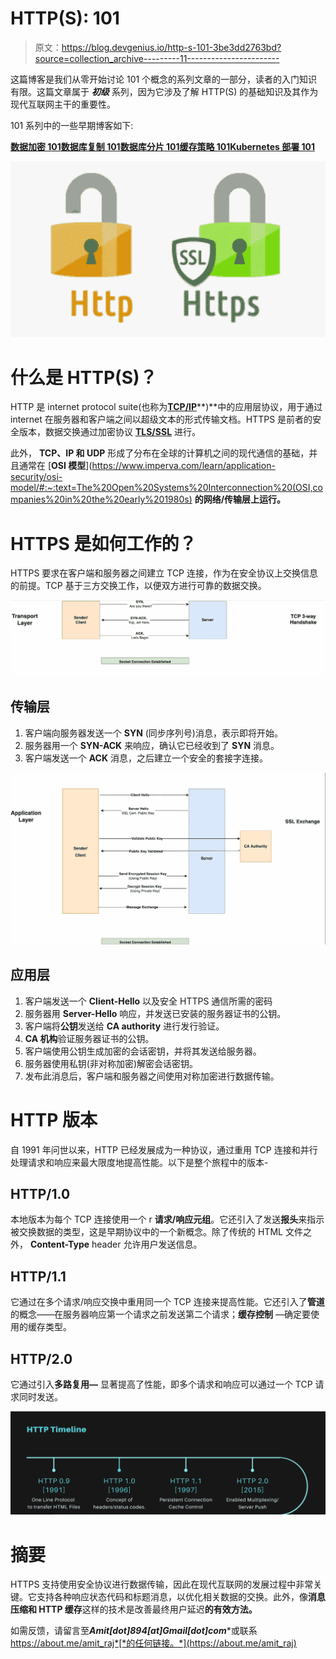 # HTTP(S): 101

> 原文：<https://blog.devgenius.io/http-s-101-3be3dd2763bd?source=collection_archive---------11----------------------->

这篇博客是我们从零开始讨论 101 个概念的系列文章的一部分，读者的入门知识有限。这篇文章属于 ***初级*** 系列，因为它涉及了解 HTTP(S) 的基础知识及其作为现代互联网主干的重要性。

101 系列中的一些早期博客如下:

[**数据加密 101**](/data-encryption-101-f0a25db7d913)[**数据库复制 101**](/database-replication-101-d148514598a7)[**数据库分片 101**](/database-sharding-101-4ef36046c29c)[**缓存策略 101**](/caching-strategy-101-3bc974d2a6cd)[**Kubernetes 部署 101**](http://kubernetes-deployments-101/)

![](img/cbedf41bcf6285d27b2bcbc952a2d263.png)

# 什么是 HTTP(S)？

HTTP 是 internet protocol suite(也称为[**TCP/IP**](https://en.wikipedia.org/wiki/Internet_protocol_suite)**)**中的应用层协议，用于通过 internet 在服务器和客户端之间以超级文本的形式传输文档。HTTPS 是前者的安全版本，数据交换通过加密协议 [**TLS/SSL**](https://en.wikipedia.org/wiki/Transport_Layer_Security) 进行。

此外， **TCP、IP 和 UDP** 形成了分布在全球的计算机之间的现代通信的基础，并且通常在 [**OSI 模型**](https://www.imperva.com/learn/application-security/osi-model/#:~:text=The%20Open%20Systems%20Interconnection%20(OSI,companies%20in%20the%20early%201980s) **的网络/传输层上运行。**

# HTTPS 是如何工作的？

HTTPS 要求在客户端和服务器之间建立 TCP 连接，作为在安全协议上交换信息的前提。TCP 基于三方交换工作，以便双方进行可靠的数据交换。

![](img/298a62e21c567b5da5914c5aed88a3a0.png)

## 传输层

1.  客户端向服务器发送一个 **SYN** (同步序列号)消息，表示即将开始。
2.  服务器用一个 **SYN-ACK** 来响应，确认它已经收到了 **SYN** 消息。
3.  客户端发送一个 **ACK** 消息，之后建立一个安全的套接字连接。

![](img/d9dec2fcc695308c9300a955a7bf435f.png)

## 应用层

1.  客户端发送一个 **Client-Hello** 以及安全 HTTPS 通信所需的密码
2.  服务器用 **Server-Hello** 响应，并发送已安装的服务器证书的公钥。
3.  客户端将**公钥**发送给 **CA authority** 进行发行验证。
4.  **CA 机构**验证服务器证书的公钥。
5.  客户端使用公钥生成加密的会话密钥，并将其发送给服务器。
6.  服务器使用私钥(非对称加密)解密会话密钥。
7.  发布此消息后，客户端和服务器之间使用对称加密进行数据传输。

# HTTP 版本

自 1991 年问世以来，HTTP 已经发展成为一种协议，通过重用 TCP 连接和并行处理请求和响应来最大限度地提高性能。以下是整个旅程中的版本-

## HTTP/1.0

本地版本为每个 TCP 连接使用一个 r **请求/响应元组**。它还引入了发送**报头**来指示被交换数据的类型，这是早期协议中的一个新概念。除了传统的 HTML 文件之外， **Content-Type** header 允许用户发送信息。

## HTTP/1.1

它通过在多个请求/响应交换中重用同一个 TCP 连接来提高性能。它还引入了**管道**的概念——在服务器响应第一个请求之前发送第二个请求；**缓存控制** —确定要使用的缓存类型。

## HTTP/2.0

它通过引入**多路复用—** 显著提高了性能，即多个请求和响应可以通过一个 TCP 请求同时发送。

![](img/540fb815c5844d4432249ed51bc993ca.png)

# 摘要

HTTPS 支持使用安全协议进行数据传输，因此在现代互联网的发展过程中非常关键。它支持各种响应状态代码和标题消息，以优化相关数据的交换。此外，像**消息压缩和 HTTP 缓存**这样的技术是改善最终用户延迟**的有效方法。**

如需反馈，请留言至***Amit[dot]894[at]Gmail[dot]com****或联系 https://about.me/amit_raj*[*的任何链接。*](https://about.me/amit_raj)